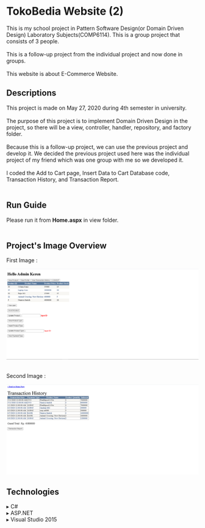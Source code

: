 # TokoBedia Website (2)
This is my school project in Pattern Software Design(or Domain Driven Design) Laboratory Subjects(COMP6114). This is a group project that consists of 3 people.<br><br>
This is a follow-up project from the individual project and now done in groups.<br><br>
This website is about E-Commerce Website.

## Descriptions
This project is made on May 27, 2020 during 4th semester in university.<br><br>
The purpose of this project is to implement Domain Driven Design in the project, so there will be a view, controller, handler, repository, and factory folder.<br><br>
Because this is a follow-up project, we can use the previous project and develop it. We decided the previous project used here was the individual project of my friend which was one group with me so we developed it.<br><br>
I coded the Add to Cart page, Insert Data to Cart Database code, Transaction History, and Transaction Report.<br><br>

## Run Guide
Please run it from <b>Home.aspx</b> in view folder.<br><br>

## Project's Image Overview
First Image :
<p align="center"><img src="HomeScreen.png"></p><br>
Second Image :
<p align="center"><img src="TransactionHistory.png"></p>

## Technologies
▸ C#<br>
▸ ASP.NET<br>
▸ Visual Studio 2015<br>
